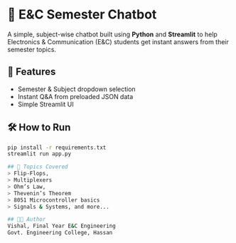 # 💬 E&C Semester Chatbot

A simple, subject-wise chatbot built using **Python** and **Streamlit** to help Electronics & Communication (E&C) students get instant answers from their semester topics.

## 🚀 Features
- Semester & Subject dropdown selection
- Instant Q&A from preloaded JSON data
- Simple Streamlit UI

## 🛠️ How to Run

```bash
pip install -r requirements.txt
streamlit run app.py

## 🧠 Topics Covered
> Flip-Flops,
> Multiplexers
> Ohm’s Law,
> Thevenin’s Theorem
> 8051 Microcontroller basics
> Signals & Systems, and more...

## 👨‍💻 Author
Vishal, Final Year E&C Engineering
Govt. Engineering College, Hassan

